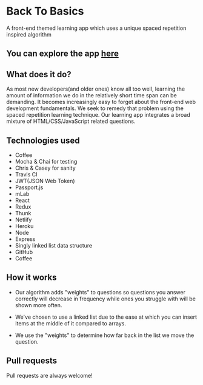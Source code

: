 # Back To Basics
A front-end themed learning app which uses a unique spaced repetition inspired algorithm
## You can explore the app [here](https://clever-rosalind-0fcb2a.netlify.com/) 

## What does it do?
As most new developers(and older ones) know all too well, learning the amount of information we do in the relatively short time span can be demanding. It becomes increasingly easy to forget about the front-end web development fundamentals.
We seek to remedy that problem using the spaced repetition learning technique. Our learning app integrates a broad mixture of HTML/CSS/JavaScript related questions.
## Technologies used
- Coffee
- Mocha & Chai for testing
- Chris & Casey for sanity
- Travis CI
- JWT(JSON Web Token)
- Passport.js
- mLab
- React
- Redux
- Thunk
- Netlify
- Heroku
- Node
- Express
- Singly linked list data structure
- GitHub
- Coffee

## How it works
- Our algorithm adds "weights" to questions so questions you answer correctly will decrease in frequency while ones you struggle with will be shown more often.

- We've chosen to use a linked list due to the ease at which you can insert items at the middle of it compared to arrays.

- We use the "weights" to determine how far back in the list we move the question.

## Pull requests
Pull requests are always welcome!
